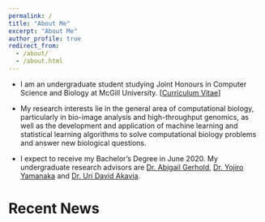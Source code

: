 ```yaml
---
permalink: /
title: "About Me"
excerpt: "About Me"
author_profile: true
redirect_from:
  - /about/
  - /about.html
---
```


* I am an undergraduate student studying Joint Honours in Computer Science and Biology at McGill University. [[Curriculum Vitae](http://yifnzhao.github.io./files/yifanzhao_cv.pdf)]

* My research interests lie in the general area of computational biology, particularly in bio-image analysis and high-throughput genomics, as well as the development and application of machine learning and statistical learning algorithms to solve computational biology problems and answer new biological questions.

* I expect to receive my Bachelor’s Degree in June 2020. My undergraduate research advisors are [Dr. Abigail Gerhold](https://www.gerholdlab.net/people), [Dr. Yojiro Yamanaka](https://mcgillgcrc.com/research/members/yamanaka) and [Dr. Uri David Akavia](https://www.mcgill.ca/biochemistry/about-us/department/faculty-members/uri-david-akavia).



# Recent News
